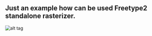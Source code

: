 Just an example how can be used Freetype2 standalone rasterizer.
---

![alt tag](https://raw.github.com/caway/FreeType2-Rasterizer-CPP-Wrapper/blob/master/example.png)

